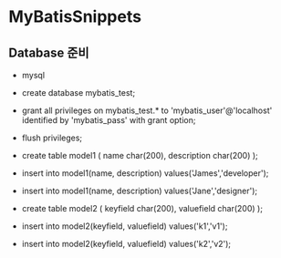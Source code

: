 MyBatisSnippets
================


Database 준비
-------------

- mysql
- create database mybatis_test;
- grant all privileges on mybatis_test.* to 'mybatis_user'@'localhost' identified by 'mybatis_pass' with grant option;
- flush privileges;
- create table model1 ( name char(200), description char(200) );
- insert into model1(name, description) values('James','developer');
- insert into model1(name, description) values('Jane','designer');

- create table model2 ( keyfield char(200), valuefield char(200) );
- insert into model2(keyfield, valuefield) values('k1','v1');
- insert into model2(keyfield, valuefield) values('k2','v2');